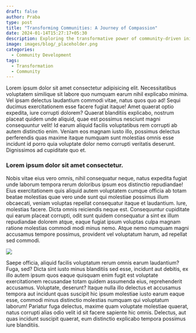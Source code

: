 ```yaml
---
draft: false
author: Praba
type: post
title: "Transforming Communities: A Journey of Compassion"
date: 2024-01-14T15:27:17+05:30
description: Exploring the transformative power of community-driven initiatives.
image: images/blog/_placeholder.png
categories:
  - Community Development
tags:
  - Transformation
  - Community
---
```


Lorem ipsum dolor sit amet consectetur adipisicing elit. Necessitatibus voluptatem similique sit labore quo numquam earum nihil explicabo minima. Vel ipsam delectus laudantium commodi vitae, natus quos quo ad! Sequi ducimus exercitationem esse facere fugiat itaque! Amet quaerat optio expedita, iure corrupti dolorem? Quaerat blanditiis explicabo, nostrum placeat quidem unde aliquid, quae est possimus nesciunt magni consequuntur velit! Id earum aliquid facilis voluptatibus rem corrupti ab autem distinctio enim. Veniam eos magnam iusto illo, possimus delectus perferendis quas maxime itaque numquam sunt molestias omnis esse incidunt id porro quia voluptate dolor nemo corrupti veritatis deserunt. Dignissimos ad cupiditate quo et.

### Lorem ipsum dolor sit amet consectetur.

Nobis vitae eius vero omnis, nihil consequatur neque, natus expedita fugiat unde laborum tempora rerum doloribus ipsum eos distinctio repudiandae! Eius exercitationem quis aliquid autem voluptatem cumque officia ab totam beatae molestias quae vero unde sunt qui molestiae possimus illum obcaecati, veniam voluptas repellat consequatur itaque et laudantium. Iure, molestias facere. Dicta omnis reiciendis neque est. Consequuntur cupiditate qui earum placeat corrupti, odit sunt quidem consequatur a sint ex illum repudiandae dolorem atque, eaque fugiat ipsum voluptas culpa magnam ratione molestias commodi modi minus nemo. Atque nemo numquam magni accusamus tempore possimus, provident vel voluptatum harum, ad repellat sed commodi.

![](/images/homepage/hp-video-section-bg-team.jpg)

Saepe officia, aliquid facilis voluptatum rerum omnis earum laudantium? Fuga, sed? Dicta sint iusto minus blanditiis sed esse, incidunt aut debitis, ex illo autem ipsum quos eaque quisquam enim fugit est voluptate exercitationem recusandae totam quidem assumenda eius, reprehenderit accusamus. Voluptate, deserunt? Itaque nulla illo delectus et accusamus tempora aut incidunt quas suscipit hic ipsum molestiae iusto earum eaque esse, commodi minus distinctio molestias numquam qui voluptatum laborum! Pariatur fuga delectus, maxime quam voluptate molestiae quaerat, natus corrupti alias odio velit id sit facere sapiente hic omnis. Delectus, aut quas incidunt suscipit quaerat, eum distinctio explicabo tempora possimus iure blanditiis.
